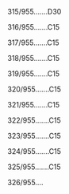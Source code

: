 315/955.......D30 


316/955.......C15 


317/955.......C15 


318/955.......C15 


319/955.......C15 


320/955.......C15 


321/955.......C15 


322/955.......C15 


323/955.......C15 


324/955.......C15 


325/955.......C15 


326/955.... 

